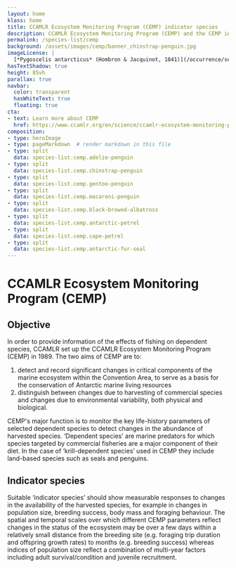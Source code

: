 ```yaml
---
layout: home
klass: home
title: CCAMLR Ecosystem Monitoring Program (CEMP) indicator species
description: CCAMLR Ecosystem Monitoring Program (CEMP) and the CEMP indicator species 
permalink: /species-list/cemp
background: /assets/images/cemp/banner_chinstrap-penguin.jpg
imageLicense: | 
  [*Pygoscelis antarcticus* (Hombron & Jacquinot, 1841)](/occurrence/search?entity=3994320758) observed in Antarctica by timhoffm (licensed under http://creativecommons.org/licenses/by-nc/4.0/)  
hasTextShadow: true
height: 85vh
parallax: true
navbar:
  color: transparent
  hasWhiteText: true
  floating: true
cta:
- text: Learn more about CEMP
  href: https://www.ccamlr.org/en/science/ccamlr-ecosystem-monitoring-program-cemp
composition:
- type: heroImage
- type: pageMarkdown  # render markdown in this file
- type: split
  data: species-list.cemp.adelie-penguin
- type: split
  data: species-list.cemp.chinstrap-penguin
- type: split
  data: species-list.cemp.gentoo-penguin
- type: split
  data: species-list.cemp.macaroni-penguin
- type: split
  data: species-list.cemp.black-browed-albatross
- type: split
  data: species-list.cemp.antarctic-petrel
- type: split
  data: species-list.cemp.cape-petrel
- type: split
  data: species-list.cemp.antarctic-fur-seal
---
```


# CCAMLR Ecosystem Monitoring Program (CEMP)

## Objective

In order to provide information of the effects of fishing on dependent species, CCAMLR set up the CCAMLR Ecosystem Monitoring Program (CEMP) in 1989. The two aims of CEMP are to:
1. detect and record significant changes in critical components of the marine ecosystem within the Convention Area, to serve as a basis for the conservation of Antarctic marine living resources
2. distinguish between changes due to harvesting of commercial species and changes due to environmental variability, both physical and biological.

CEMP's major function is to monitor the key life-history parameters of selected dependent species to detect changes in 
the abundance of harvested species. ‘Dependent species’ are marine predators for which species targeted by commercial 
fisheries are a major component of their diet. In the case of ‘krill-dependent species’ used in CEMP they include land-based 
species such as seals and penguins.

## Indicator species

Suitable ‘indicator species’ should show measurable responses to changes in the availability of the harvested species, 
for example in changes in population size, breeding success, body mass and foraging behaviour. 
The spatial and temporal scales over which different CEMP parameters reflect changes in the status of the ecosystem 
may be over a few days within a relatively small distance from the breeding site (e.g. foraging trip duration and offspring growth rates) 
to months (e.g. breeding success) whereas indices of population size reflect a combination of multi-year factors including 
adult survival/condition and juvenile recruitment.

